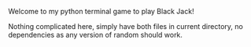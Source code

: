 Welcome to my python terminal game to play Black Jack!

Nothing complicated here, simply have both files in current directory, no dependencies as any version of random should work.
